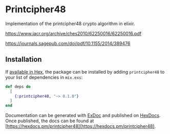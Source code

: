 # Printcipher48

Implementation of the printcipher48 crypto algorithm in elixir.

https://www.iacr.org/archive/ches2010/62250016/62250016.pdf

https://journals.sagepub.com/doi/pdf/10.1155/2014/389476

## Installation

If [available in Hex](https://hex.pm/docs/publish), the package can be installed
by adding `printcipher48` to your list of dependencies in `mix.exs`:

```elixir
def deps do
  [
    {:printcipher48, "~> 0.1.0"}
  ]
end
```

Documentation can be generated with [ExDoc](https://github.com/elixir-lang/ex_doc)
and published on [HexDocs](https://hexdocs.pm). Once published, the docs can
be found at [https://hexdocs.pm/printcipher48](https://hexdocs.pm/printcipher48).

